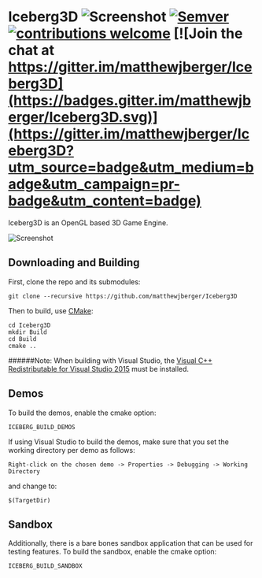 # Iceberg3D ![Screenshot](http://imgur.com/BKjpnp1.png) [![Semver](http://img.shields.io/SemVer/0.1.0.png)](http://semver.org/spec/v0.1.0.html) [![contributions welcome](https://img.shields.io/badge/contributions-welcome-brightgreen.svg?style=flat)](https://github.com/matthewjberger/Iceberg3D/issues) [![Join the chat at https://gitter.im/matthewjberger/Iceberg3D](https://badges.gitter.im/matthewjberger/Iceberg3D.svg)](https://gitter.im/matthewjberger/Iceberg3D?utm_source=badge&utm_medium=badge&utm_campaign=pr-badge&utm_content=badge)

Iceberg3D is an OpenGL based 3D Game Engine.

![Screenshot](http://imgur.com/fGLzSfE.jpg)

## Downloading and Building

First, clone the repo and its submodules:

    git clone --recursive https://github.com/matthewjberger/Iceberg3D

Then to build, use [CMake](https://cmake.org/):

    cd Iceberg3D
    mkdir Build
    cd Build
    cmake ..

######Note: When building with Visual Studio, the [Visual C++ Redistributable for Visual Studio 2015](https://www.microsoft.com/en-us/download/details.aspx?id=48145) must be installed.

## Demos
To build the demos, enable the cmake option:

    ICEBERG_BUILD_DEMOS

If using Visual Studio to build the demos, make sure that you set the working directory per demo as follows:

    Right-click on the chosen demo -> Properties -> Debugging -> Working Directory

and change to:

    $(TargetDir)

## Sandbox

Additionally, there is a bare bones sandbox application that can be used for testing features. To build the sandbox, enable the cmake option:

    ICEBERG_BUILD_SANDBOX

